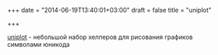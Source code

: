 +++
date = "2014-06-19T13:40:01+03:00"
draft = false
title = "uniplot"

+++

<p><a href="https://github.com/aybabtme/uniplot">uniplot</a>&nbsp;- небольшой набор хелперов&nbsp;для рисования графиков символами юникода</p>

